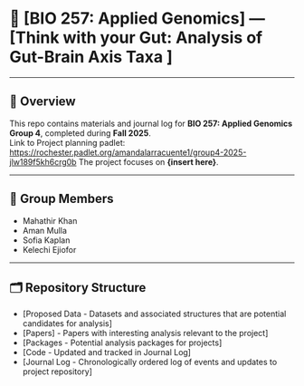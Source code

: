 # 📘 [BIO 257: Applied Genomics] — [Think with your Gut: Analysis of Gut-Brain Axis Taxa ]

---

## 📖 Overview
This repo contains materials and journal log for **BIO 257: Applied Genomics Group 4**, completed during **Fall 2025**.  
Link to Project planning padlet: https://rochester.padlet.org/amandalarracuente1/group4-2025-jlw189f5kh6crg0b
The project focuses on **{insert here}**.

---

## 🚀 Group Members
- Mahathir Khan
- Aman Mulla
- Sofia Kaplan
- Kelechi Ejiofor 
---

## 🗂️ Repository Structure
- [Proposed Data - Datasets and associated structures that are potential candidates for analysis]
- [Papers] - Papers with interesting analysis relevant to the project]
- [Packages - Potential analysis packages for projects]
- [Code - Updated and tracked in Journal Log]
- [Journal Log - Chronologically ordered log of events and updates to project repository]
